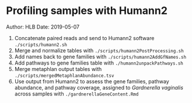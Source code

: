 # Profiling samples with Humann2 
Author: HLB
Date: 2019-05-07

1) Concatenate paired reads and send to Humann2 software `./scripts/humann2.sh`
2) Merge and normalize tables with `./scripts/humann2PostProcessing.sh`
3) Add names back to gene families  with `./scripts/humann2AddGfNames.sh`
4) Add pathways to gene families table with `./humann2unpackPathways.sh`
5) Merge metaphlan output tables with `./scripts/mergedMetaphlanAbundance.tsv`
6) Use output from Humann2 to assess the gene families, pathway abundance, and pathway coverage, assigned to *Gardnerella vaginalis* across samples with   `./gardnerellaGeneContent.Rmd`
